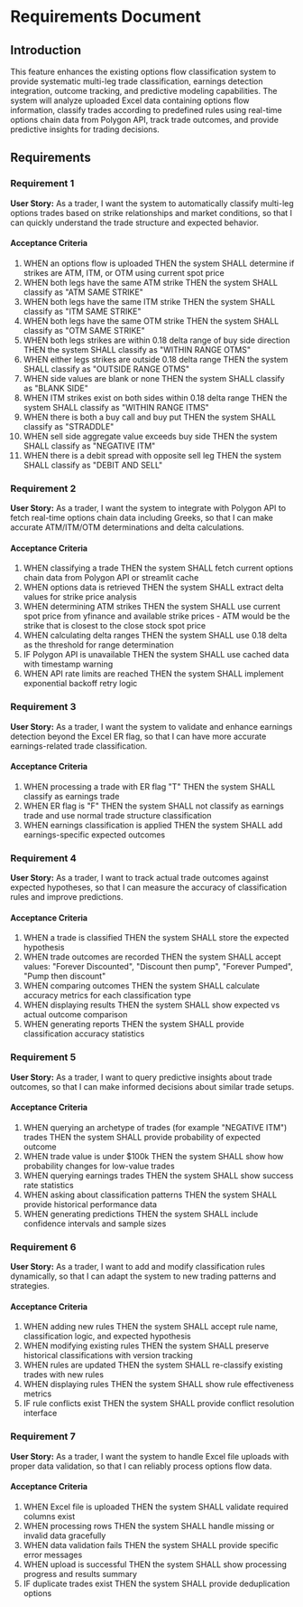 # Requirements Document

## Introduction

This feature enhances the existing options flow classification system to provide systematic multi-leg trade classification, earnings detection integration, outcome tracking, and predictive modeling capabilities. The system will analyze uploaded Excel data containing options flow information, classify trades according to predefined rules using real-time options chain data from Polygon API, track trade outcomes, and provide predictive insights for trading decisions.

## Requirements

### Requirement 1

**User Story:** As a trader, I want the system to automatically classify multi-leg options trades based on strike relationships and market conditions, so that I can quickly understand the trade structure and expected behavior.

#### Acceptance Criteria

1. WHEN an options flow is uploaded THEN the system SHALL determine if strikes are ATM, ITM, or OTM using current spot price
2. WHEN both legs have the same ATM strike THEN the system SHALL classify as "ATM SAME STRIKE"
3. WHEN both legs have the same ITM strike THEN the system SHALL classify as "ITM SAME STRIKE"
4. WHEN both legs have the same OTM strike THEN the system SHALL classify as "OTM SAME STRIKE"
5. WHEN both legs strikes are within 0.18 delta range of buy side direction THEN the system SHALL classify as "WITHIN RANGE OTMS"
6. WHEN either legs strikes are outside 0.18 delta range THEN the system SHALL classify as "OUTSIDE RANGE OTMS"
7. WHEN side values are blank or none THEN the system SHALL classify as "BLANK SIDE"
8. WHEN ITM strikes exist on both sides within 0.18 delta range THEN the system SHALL classify as "WITHIN RANGE ITMS"
9. WHEN there is both a buy call and buy put THEN the system SHALL classify as "STRADDLE"
10. WHEN sell side aggregate value exceeds buy side THEN the system SHALL classify as "NEGATIVE ITM"
11. WHEN there is a debit spread with opposite sell leg THEN the system SHALL classify as "DEBIT AND SELL"

### Requirement 2

**User Story:** As a trader, I want the system to integrate with Polygon API to fetch real-time options chain data including Greeks, so that I can make accurate ATM/ITM/OTM determinations and delta calculations.

#### Acceptance Criteria

1. WHEN classifying a trade THEN the system SHALL fetch current options chain data from Polygon API or streamlit cache
2. WHEN options data is retrieved THEN the system SHALL extract delta values for strike price analysis
3. WHEN determining ATM strikes THEN the system SHALL use current spot price from yfinance and available strike prices - ATM would be the strike that is closest to the close stock spot price
4. WHEN calculating delta ranges THEN the system SHALL use 0.18 delta as the threshold for range determination
5. IF Polygon API is unavailable THEN the system SHALL use cached data with timestamp warning
6. WHEN API rate limits are reached THEN the system SHALL implement exponential backoff retry logic

### Requirement 3

**User Story:** As a trader, I want the system to validate and enhance earnings detection beyond the Excel ER flag, so that I can have more accurate earnings-related trade classification.

#### Acceptance Criteria

1. WHEN processing a trade with ER flag "T" THEN the system SHALL classify as earnings trade
2. WHEN ER flag is "F" THEN the system SHALL not classify as earnings trade and use normal trade structure classification
3. WHEN earnings classification is applied THEN the system SHALL add earnings-specific expected outcomes

### Requirement 4

**User Story:** As a trader, I want to track actual trade outcomes against expected hypotheses, so that I can measure the accuracy of classification rules and improve predictions.

#### Acceptance Criteria

1. WHEN a trade is classified THEN the system SHALL store the expected hypothesis
2. WHEN trade outcomes are recorded THEN the system SHALL accept values: "Forever Discounted", "Discount then pump", "Forever Pumped", "Pump then discount"
3. WHEN comparing outcomes THEN the system SHALL calculate accuracy metrics for each classification type
4. WHEN displaying results THEN the system SHALL show expected vs actual outcome comparison
5. WHEN generating reports THEN the system SHALL provide classification accuracy statistics

### Requirement 5

**User Story:** As a trader, I want to query predictive insights about trade outcomes, so that I can make informed decisions about similar trade setups.

#### Acceptance Criteria

1. WHEN querying an archetype of trades (for example "NEGATIVE ITM") trades THEN the system SHALL provide probability of expected outcome
2. WHEN trade value is under $100k THEN the system SHALL show how probability changes for low-value trades
3. WHEN querying earnings trades THEN the system SHALL show success rate statistics
4. WHEN asking about classification patterns THEN the system SHALL provide historical performance data
5. WHEN generating predictions THEN the system SHALL include confidence intervals and sample sizes

### Requirement 6

**User Story:** As a trader, I want to add and modify classification rules dynamically, so that I can adapt the system to new trading patterns and strategies.

#### Acceptance Criteria

1. WHEN adding new rules THEN the system SHALL accept rule name, classification logic, and expected hypothesis
2. WHEN modifying existing rules THEN the system SHALL preserve historical classifications with version tracking
3. WHEN rules are updated THEN the system SHALL re-classify existing trades with new rules
4. WHEN displaying rules THEN the system SHALL show rule effectiveness metrics
5. IF rule conflicts exist THEN the system SHALL provide conflict resolution interface

### Requirement 7

**User Story:** As a trader, I want the system to handle Excel file uploads with proper data validation, so that I can reliably process options flow data.

#### Acceptance Criteria

1. WHEN Excel file is uploaded THEN the system SHALL validate required columns exist
2. WHEN processing rows THEN the system SHALL handle missing or invalid data gracefully
3. WHEN data validation fails THEN the system SHALL provide specific error messages
4. WHEN upload is successful THEN the system SHALL show processing progress and results summary
5. IF duplicate trades exist THEN the system SHALL provide deduplication options
